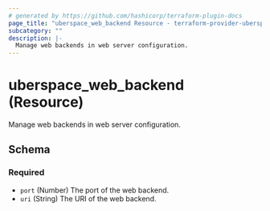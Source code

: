 ```yaml
---
# generated by https://github.com/hashicorp/terraform-plugin-docs
page_title: "uberspace_web_backend Resource - terraform-provider-uberspace"
subcategory: ""
description: |-
  Manage web backends in web server configuration.
---
```


# uberspace_web_backend (Resource)

Manage web backends in web server configuration.



<!-- schema generated by tfplugindocs -->
## Schema

### Required

- `port` (Number) The port of the web backend.
- `uri` (String) The URI of the web backend.
